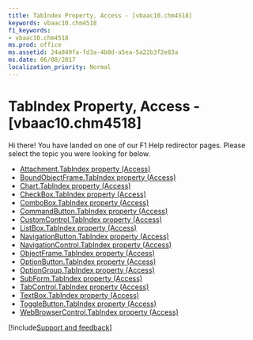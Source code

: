 ```yaml
---
title: TabIndex Property, Access - [vbaac10.chm4518]
keywords: vbaac10.chm4518
f1_keywords:
- vbaac10.chm4518
ms.prod: office
ms.assetid: 24a849fa-fd3a-4b0d-a5ea-5a22b3f2e83a
ms.date: 06/08/2017
localization_priority: Normal
---
```



# TabIndex Property, Access - [vbaac10.chm4518]

Hi there! You have landed on one of our F1 Help redirector pages. Please select the topic you were looking for below.

- [Attachment.TabIndex property (Access)](http://msdn.microsoft.com/library/bca68c61-a795-34d9-9e42-97113f1d4387%28Office.15%29.aspx)
- [BoundObjectFrame.TabIndex property (Access)](http://msdn.microsoft.com/library/f312def1-7abe-67e8-7970-60f09f10853a%28Office.15%29.aspx)
- [Chart.TabIndex property (Access)](../api/access.chart.md)
- [CheckBox.TabIndex property (Access)](http://msdn.microsoft.com/library/094064c7-83f3-8d3d-25f2-b5b2956331ef%28Office.15%29.aspx)
- [ComboBox.TabIndex property (Access)](http://msdn.microsoft.com/library/7e04fd77-8f25-eaad-c902-526f69226322%28Office.15%29.aspx)
- [CommandButton.TabIndex property (Access)](http://msdn.microsoft.com/library/f8b37846-6a65-6b39-9234-5cd77049c907%28Office.15%29.aspx)
- [CustomControl.TabIndex property (Access)](http://msdn.microsoft.com/library/2240626f-2aa8-be76-ce5a-b706bcb70de6%28Office.15%29.aspx)
- [ListBox.TabIndex property (Access)](http://msdn.microsoft.com/library/50db3c8f-5bc6-d663-3e07-7014f80188b5%28Office.15%29.aspx)
- [NavigationButton.TabIndex property (Access)](http://msdn.microsoft.com/library/2042a31a-ae68-665b-624e-1a41ad7b7c37%28Office.15%29.aspx)
- [NavigationControl.TabIndex property (Access)](http://msdn.microsoft.com/library/2fc2511e-5a92-7039-cfec-2556b3384fb7%28Office.15%29.aspx)
- [ObjectFrame.TabIndex property (Access)](http://msdn.microsoft.com/library/3eae97f2-daa4-c9e9-2e4e-a17f153d5633%28Office.15%29.aspx)
- [OptionButton.TabIndex property (Access)](http://msdn.microsoft.com/library/a962d94f-9e3d-b52e-1e0b-50aa27b98e58%28Office.15%29.aspx)
- [OptionGroup.TabIndex property (Access)](http://msdn.microsoft.com/library/1ceeb9cd-e9b6-129f-72b9-3d15d9622709%28Office.15%29.aspx)
- [SubForm.TabIndex property (Access)](http://msdn.microsoft.com/library/d135000e-3b91-4646-66b9-e4418321285e%28Office.15%29.aspx)
- [TabControl.TabIndex property (Access)](http://msdn.microsoft.com/library/5c5ac57f-e197-bf4d-d149-1ba07daa4e88%28Office.15%29.aspx)
- [TextBox.TabIndex property (Access)](http://msdn.microsoft.com/library/d52e0839-e0aa-1b67-b075-115ad7b2f774%28Office.15%29.aspx)
- [ToggleButton.TabIndex property (Access)](http://msdn.microsoft.com/library/1712e879-20da-8797-e94d-ee68b0d23c59%28Office.15%29.aspx)
- [WebBrowserControl.TabIndex property (Access)](http://msdn.microsoft.com/library/87661ef2-ce0d-2525-2759-c115e3ac2ab5%28Office.15%29.aspx)

[!include[Support and feedback](~/includes/feedback-boilerplate.md)]